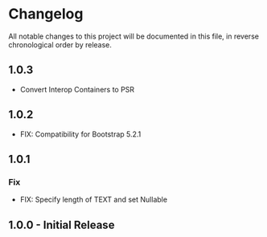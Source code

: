 # Changelog

All notable changes to this project will be documented in this file, in reverse chronological order by release.

## 1.0.3
- Convert Interop Containers to PSR

## 1.0.2
- FIX: Compatibility for Bootstrap 5.2.1

## 1.0.1
### Fix
- FIX: Specify length of TEXT and set Nullable

## 1.0.0 - Initial Release